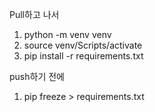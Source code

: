 Pull하고 나서
1. python -m venv venv
2. source venv/Scripts/activate
3. pip install -r requirements.txt
   
push하기 전에
1. pip freeze > requirements.txt
